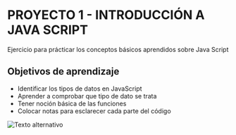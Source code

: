 # PROYECTO 1 - INTRODUCCIÓN A JAVA SCRIPT
Ejercicio para prácticar los conceptos básicos aprendidos sobre Java Script

## Objetivos de aprendizaje
- Identificar los tipos de datos en JavaScript
- Aprender a comprobar que tipo de dato se trata
- Tener noción básica de las funciones
- Colocar notas para esclarecer cada parte del código


![Texto alternativo](https://i.imgur.com/6UcMbjq.png)
